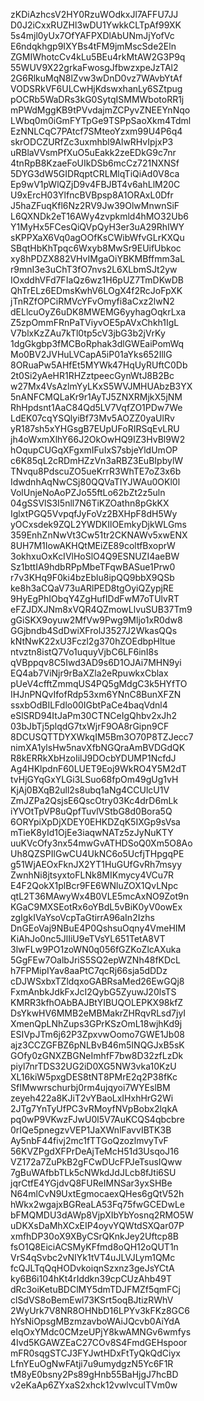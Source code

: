 zKDiAzhcsV2HY0RzuWOdkxJl7AFFU7JJ
D0J2iCxxRUZHl3wDU1YwkkCLTpAf99XK
5s4mjl0yUx7OfYAFPXDlAbUNmJjYofVc
E6ndqkhgp9IXYBs4tFM9jmMscSde2Eln
ZGMIWhotcCv4kLu5BEu4rkMtAW2G3P9q
55WUV9X22grkaFwosgJfbwzxpeJzTAl2
2G6RlkuMqN8lZvw3wDnD0vz7WAvbYtAf
VODSRkVF6ULCwHjKdswxhanLy6SZtpug
pOCRb5WaDRs3kG0SytqISMMWbotoRR1j
mPWdMggKB9tPVvdajmZCPyvZNEEYnNqo
LWbq0m0iGmFYTpGe9TSPpSaoXkm4Tdml
EzNNLCqC7PAtcf7SMteoYzxm99U4P6q4
skrODCZURfZc3uxmhbl9AlwRHvIpjxP3
uRBlaVVsmPfXuO5uEakk2zeEDkG9c7nr
4tnRpB8KzaeFoUIkDSb6mcCz721NXNSf
5DYG3dW5GIDRqptCRLMlqTiQiAd0V8ca
Ep9wV1pWlQZjD9v4FBJBT4v6ahLlM20C
U9xErcH03YlfncBVBpsp8A1ORAxL0Dfr
J5haZFuqKfl6Nz2RV9Jw39OlwMnwnSiF
L6QXNDk2eT16AWy4zvpkmld4hMO32Ub6
Y1MyHx5FCesQiQVpQyH3er3uA29RhIWY
sKPPXaX6Vq0agOOfKsCWibWfvGLrKXQu
SBqtHbKhTpqc6Wxyb8MwSr9EUifUbkoc
xy8hPDZX882VHvIMgaOiYBKMBffmm3aL
r9mnI3e3uChT3fO7nvs2L6XLbmSJt2yw
IOxddhVFd7FIaQz6wz1H6pUZ7TmDKwDB
QhTrELz6EDmsKwhV6LOgX4f2RcJoFpXK
jTnRZfOPCiRMVcYFvOmyfi8aCxz2lwN2
dELlcuOyZ6uDK8MWEMG6yyhagOqkrLxa
Z5zpOmmFRnPaTViyvOE5pAVxChkh1IgL
V7blxKzZAu7kTl0tp5cV3jbG3b2jVrKy
1dgGkgbp3fMCBoRphak3dlGWEaiPomWq
Mo0BV2JVHuLVCapA5iP01aYks652IllG
8ORuaPw5AHfEt5MYWk47HqUyRUftC0Db
2t0Si2yAeHR1RHZztpeecGynWtJ8B2Bc
w27Mx4VsAzlmYyLKxS5WVJMHUAbzB3YX
5nANFCMQLaKr9r1AyTJ5ZNXRMjkX5jNM
RhHpdsnt1AaC84Qd5LV7VqfZO1PDw7We
LdEK07cqYSQlyiBf73Mv5AOZZ0yaUlRv
yR187sh5xYHGsgB7EUpUFoRIRSqEvLRU
jh4oWxmXlhY66J2OkOwHQ9IZ3HvBl9W2
hOqupCUGqXFgxmIFuIxS7sbjeYldUmOP
c6K85qL2cRDmHZzVn3aRBZ3EuBIpbylW
TNvqu8PdscuZO5ueKrrR3WhTE7oZ3x6b
IdwdnhAqNwCSj80QQVaTIYJWAu0OKl0l
VolUnjeNoAoPZJo55ftLo62bZt2z5uln
04gSSVlS3I5nll7N6TiKZOathn8pGkKX
IglxtPGQ5VvpqfJyFoVz2BXHpF8dH5Wy
yOCxsdek9ZQL2YWDKIlOEmkyDjkWLGms
359EnhZnNwVt3Cw51tr2CKNAWv5xwENX
8UH7M1IowAKHQtMEiZE89coltfBxoprW
3okhxuOxKcIVlHoSlO4Q9ESNUZI4aeBW
Sz1bttIA9hdbRPpMbeTFqwBASue1Prw0
r7v3KHq9F0ki4bzEblu8ipQQ9bbX9QSb
ke8h3aCQaV73uARlPED8tgOyiQZypjRE
9HyEgPhIObqY4ZgHufIDdFwM7oTUlvRT
eFZJDXJNm8xVQR4QZmowLlvuSUB37Tm9
gGiSKX9oyuw2MfVw9Pwg9Mljo1xR0dw8
GGjbndb4SdDwiXFrolJ3527J2WkasQQs
kNtNwK22xU3Fczl2g370hZOEdbpHltue
ntvztn8istQ7Vo1uquyVjbC6LF6inI8s
qVBppqv8C5Iwd3AD9s6D1OJAi7MHN9yi
EQ4ab7ViNjr9rBaXZla2eRpuwkxCblax
pUeV4cfftZmmqUS4PQ5gMdgC3k5HYfTO
IHJnPNQvIfofRdp53xm6YNnC8BunXFZN
ssxbOdBILFdlo00IGbtPaCe4baqVdnl4
eSlSRD94ItJaPm30CTNCeIgQhbv2xJh2
03bJbTj5plqdG7txWjrF9OA8rGipn9CF
8DCUSQTTDYXWkqIM5Bm3O70P8TZJecc7
nimXA1ylsHw5navXfbNGQraAmBVDGdQK
R8kERRkXbHzoIilJ9DOcbYDUMP1NcfdJ
Ag4HKlpdnF60LUET9Eoj9WkRO4Y5M2dT
tvHjGYqGxYLGi3LSuo68fpOm49gUg1vH
KjAj0BXqB2ull2s8ubq1aNg4CCUlcU1V
ZmJZPa2QsjsE6QscOtry03Kc4drD6mLk
iYVOtTpVP8uQpfTuvlVStbG8d0Bora5Q
6ORYpiXpDjXDEY0EHKDZqK5IXGp9sVsa
mTieK8yId1OjEe3iaqwNATz5zJyNuKTY
uuKVcOfy3nx54mwGvATHDSoQ0Xm5O8Ao
Uh8QZSPIlGwCU4UkNC6o5UcfjTHpgqPE
g51WjAEOxFknJX2YT1HuGUfGvRh7msyy
ZwnhNi8jtsyxtoFLNk8MIKmycy4VCu7R
E4F2QokX1plBcr9FE6WNluZOX1QvLNpc
qtL2T36MAwyWx4B0VLE5mcAxNO9Zot9n
KGaC9MXSEotRx6oYBdL5vBiK0yV0owEx
zgIgkIVaYsoVcpTaGtirrA96aIn2Izhs
DnGEoVaj9NBuE4P0QshsuOqny4VmeHIM
KiAhJo0nc5JlIiU9eTVsYL651TetA8VT
3lwFLw9PO1zoWN0q056fGZKoZlcAXuka
5GgFEw7OalbJriS5SQ2epWZNh48fKDcL
h7FPMipIYav8aaPtC7qcRj66sja5dDDz
cDJWSxbxTZldqxoGABRsaMed26EwGQj8
FxmAnbkJdkFxJcI2QybG5ZyuwJ20lsTS
KMRR3kfhOAbBAJBtYIBUQOLEPKX98kfZ
DsYkwHV6MMB2eMBMakrZHRqvRLsd7jyI
XmenQpLNhZups3GPrKSzOmL18wjhKd9j
ESIVpJTm6j62P3ZpxvwOomo7GWE1Jb08
ajz3CCZGFBZ6pNLBvB46m5INQGJxB5sK
GOfy0zGNXZBGNeImhfF7bw8D32zfLzDk
piyl7nrTDS32UG2iD0XG5NW3vka10KzU
XL16kiW5pxgDES8tNT8PMrE2q2P38fKc
SfIMwwrschurbj0rm4ujqyoi7WYEslBM
zeyeh422a8KJiT2vYBaoLxIHxhHrG2Wi
2JTg7YnTyUfPC3vRMoyfNVpBobx2lqkA
pq0wP9VKwzFJwU0l5V7AuKCQS4qbcbre
0rIQe5pnegzvVEP1JaXWnlFavvIBTK3B
Ay5nbF44fivj2mc1fTTGoQzozlmvyTvF
56KVZPgdXFPrDeAjTeMcH51d3UsqoJ16
VZ172a7ZuPkB2gFCwDUcFPJeTsusIQww
7gBuWAfbbTLk5cNWkdJdJLcb8fJti6SU
jqrCtfE4YGjdvQ8FUReIMNSar3yxSHBe
N64mlCvN9UxtEgmocaexQHes6gQtV52h
hWkx2wgajxBGReaLA53Fq75fwGCEDwLe
bFMQMDU3dAWp8VjpXIbYbYosnq2RMO5W
uDKXsDaMhXCxEIP4oyvYQWtdSXQar07P
xmfhDP30oX9XByCSrQKnkJey2Uftcp8B
fsO1Q8EiciACSMyKFfmd8oQH12oQUT1n
VrS4qSvbc2vNIYk1tVT4uJLVJLym1QMc
fcQJLTqQqHODvkoiqnSzxnz3geJsYCtA
ky6B6i104hKt4rIddkn39cpCUzAhb49T
dRc3oiKetuBDClMY5dmTDJFMZf5qmFCj
clSdVS8oBemEwl73KSrt5oqBJtizRWhV
2WyUrk7V8NR8OHNbD16LPYv3kFKz8GC6
hYsNiOpsgMBzmzavboWAiJQcvb0AiYdA
eIqOxYMdc0CMzeUPjY8kwAMNGv6wmfys
4Ivd5KGAWZEaC27COv8S4FmdGEHspoor
mFR0sqgSTCJ3FYJwtHDxFtTyQkQdCiyx
LfnYEuOgNwFAtji7u9umydgzN5Yc6F1R
tM8yE0bsny2Ps89gHnb55BaHjgJ7hcBD
v2eKaAp6ZYxaS2xhck12vwlvculTVm0w
